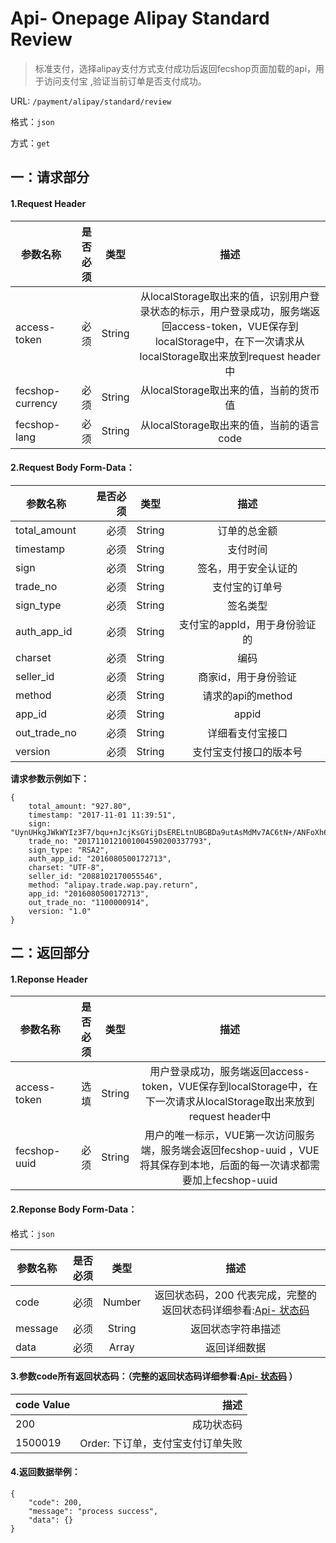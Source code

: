 Api- Onepage Alipay Standard Review
================

> 标准支付，选择alipay支付方式支付成功后返回fecshop页面加载的api，用于访问支付宝
> ,验证当前订单是否支付成功。

URL: `/payment/alipay/standard/review`

格式：`json`

方式：`get`


一：请求部分
---------

#### 1.Request Header


| 参数名称          | 是否必须    |  类型        |  描述     |
| ------------------| -----:      | :----:       |:----:     |
| access-token      | 必须        |   String     | 从localStorage取出来的值，识别用户登录状态的标示，用户登录成功，服务端返回access-token，VUE保存到localStorage中，在下一次请求从localStorage取出来放到request header中   |
| fecshop-currency  | 必须        |   String     | 从localStorage取出来的值，当前的货币值  |
| fecshop-lang      | 必须        |   String     | 从localStorage取出来的值，当前的语言code  |


#### 2.Request Body Form-Data：


| 参数名称        | 是否必须    |  类型       |  描述     |
| ----------------| -----:      | :----:      |:----:     |
| total_amount    | 必须        |   String    | 订单的总金额    |
| timestamp       | 必须        |   String    | 支付时间   |
| sign            | 必须        |   String    | 签名，用于安全认证的 |
| trade_no        | 必须        |   String    | 支付宝的订单号     |
| sign_type       | 必须        |   String    | 签名类型  |
| auth_app_id     | 必须        |   String    | 支付宝的appId，用于身份验证的  |
| charset         | 必须        |   String    | 编码  |
| seller_id       | 必须        |   String    | 商家id，用于身份验证  |
| method          | 必须        |   String    | 请求的api的method  |
| app_id          | 必须        |   String    | appid  |
| out_trade_no    | 必须        |   String    | 详细看支付宝接口  |
| version         | 必须        |   String    | 支付宝支付接口的版本号  |


**请求参数示例如下：**

```
{
    total_amount: "927.80",
    timestamp: "2017-11-01 11:39:51",
    sign: "UynUHkgJWkWYIz3F7/bqu+nJcjKsGYijDsERELtnUBGBDa9utAsMdMv7AC6tN+/ANFoXh6yzmNh+gJ7Sws4Ka4Ea8PiAHCQCRPUhZ6lPCfKUB0RPq9bdVZ6yBoF54iODEjveeIsjAQR3pnSLzy5xf+oZyLsYWLxuFuLR/2OfJeuIU1quFH4kKCGAIYbgzfCk77cQ9mpufE4W9jKqH3A2EILJR8X78E6B09sMki+FysZ+ZiFkIJNUQTk9liDXN+98g89Tf+AUOAlm16UnyLMCHJvhc9/GCMRP8WNMOaisuC8VKqMpEFPHF5g/8LFy9fA2JCFnZt5JRvqIZR6vv6swEw==",
    trade_no: "2017110121001004590200337793",
    sign_type: "RSA2",
    auth_app_id: "2016080500172713",
    charset: "UTF-8",
    seller_id: "2088102170055546",
    method: "alipay.trade.wap.pay.return",
    app_id: "2016080500172713",
    out_trade_no: "1100000914",
    version: "1.0"
}
```

二：返回部分
----------

#### 1.Reponse Header

| 参数名称          | 是否必须    |  类型        |  描述     |
| ------------------| -----:      | :----:       |:----:     |
| access-token      | 选填        |   String     | 用户登录成功，服务端返回access-token，VUE保存到localStorage中，在下一次请求从localStorage取出来放到request header中   |
| fecshop-uuid      | 必须        |   String     | 用户的唯一标示，VUE第一次访问服务端，服务端会返回fecshop-uuid ，VUE将其保存到本地，后面的每一次请求都需要加上fecshop-uuid    |

#### 2.Reponse Body Form-Data：

格式：`json`

| 参数名称        | 是否必须    |  类型       |  描述        |
| ----------------| -----:      | :----:      |:----:        | 
| code            | 必须        |   Number    | 返回状态码，200 代表完成，完整的返回状态码详细参看:[Api- 状态码](fecshop-server-return-code.md) |
| message         | 必须        |   String    | 返回状态字符串描述  |
| data            | 必须        |   Array     | 返回详细数据        |


#### 3.参数code所有返回状态码：（完整的返回状态码详细参看:[Api- 状态码](fecshop-server-return-code.md) ）

| code Value      |        描述                                        |
| ----------------| --------------------------------------------------:| 
| 200             | 成功状态码                                         |  
| 1500019         | Order: 下订单，支付宝支付订单失败                  | 



#### 4.返回数据举例：

```
{
    "code": 200,
    "message": "process success",
    "data": {}
}
```